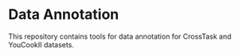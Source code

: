 # Data Annotation

This repository contains tools for data annotation for CrossTask and YouCookII datasets.
